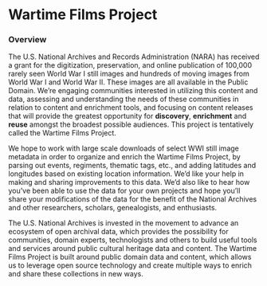 # Wartime Films Project

### Overview

The U.S. National Archives and Records Administration (NARA) has received a grant for the digitization, preservation, and online publication of 100,000 rarely seen World War I still images and hundreds of moving images from World War I and World War II. These images are all available in the Public Domain. We’re engaging communities interested in utilizing this content and data, assessing and understanding the needs of these communities in relation to content and enrichment tools, and focusing on content releases that will provide the greatest opportunity for **discovery**, **enrichment** and **reuse** amongst the broadest possible audiences. This project is tentatively called the Wartime Films Project.

We hope to work with large scale downloads of select WWI still image metadata in order to organize and enrich the Wartime Films Project, by parsing out events, regiments, thematic tags, etc., and adding latitudes and longitudes based on existing location information. We’d like your help in making and sharing improvements to this data. We’d also like to hear how you’ve been able to use the data for your own projects and hope you’ll share your modifications of the data for the benefit of the National Archives and other researchers, scholars, genealogists, and enthusiasts.

The U.S. National Archives is invested in the movement to advance an ecosystem of open archival data, which provides the possibility for communities, domain experts, technologists and others to build useful tools and services around public cultural heritage data and content. The Wartime Films Project is built around public domain data and content, which allows us to leverage open source technology and create multiple ways to enrich and share these collections in new ways.
